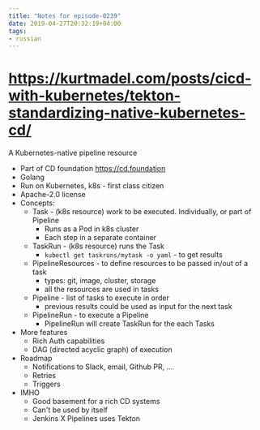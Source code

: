 ```yaml
---
title: "Notes for episode-0239"
date: 2019-04-27T20:32:19+04:00
tags:
- russian
---
```


# https://kurtmadel.com/posts/cicd-with-kubernetes/tekton-standardizing-native-kubernetes-cd/
A Kubernetes-native pipeline resource

- Part of CD foundation https://cd.foundation
- Golang
- Run on Kubernetes, k8s - first class citizen
- Apache-2.0 license
- Concepts:
  - Task - (k8s resource) work to be executed. Individually, or part of Pipeline
    - Runs as a Pod in k8s cluster
    - Each step in a separate container
  - TaskRun - (k8s resource) runs the Task
    - `kubectl get taskruns/mytask -o yaml` - to get results
  - PipelineResources - to define resources to be passed in/out of a task
    - types: git, image, cluster, storage
    - all the resources are used in tasks
  - Pipeline - list of tasks to execute in order
    - previous results could be used as input for the next task
  - PipelineRun - to execute a Pipeline
    - PipelineRun will create TaskRun for the each Tasks
- More features
  - Rich Auth capabilities
  - DAG (directed acyclic graph) of execution
- Roadmap
  - Notifications to Slack, email, Github PR, ...
  - Retries
  - Triggers
- IMHO
  - Good basement for a rich CD systems
  - Can't be used by itself
  - Jenkins X Pipelines uses Tekton

